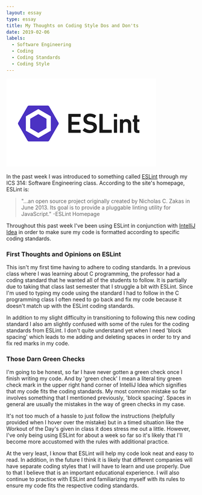 ```yaml
---
layout: essay
type: essay
title: My Thoughts on Coding Style Dos and Don'ts
date: 2019-02-06
labels:
  - Software Engineering
  - Coding
  - Coding Standards
  - Coding Style
---
```


<img class="ui medium left floated rounded image" src="../images/eslint.png">

In the past week I was introduced to something called [ESLint](https://stackoverflow.com/questions/54323086/changing-javascript-functions-parameter-value-using-arguments-array-not-working) through my ICS 314: Software Engineering class. According to the site's homepage, ESLint is:

<blockquote>
 "...an open source project originally created by Nicholas C. Zakas in June 2013. Its goal is to provide a pluggable linting utility for JavaScript." -ESLint Homepage
</blockquote>

Throughout this past week I've been using ESLint in conjunction with [IntelliJ Idea](https://www.jetbrains.com/idea/) in order to make sure my code is formatted according to specific coding standards.

### First Thoughts and Opinions on ESLint

This isn't my first time having to adhere to coding standards. In a previous class where I was learning about C programming, the professor had a coding standard that he wanted all of the students to follow. It is partially due to taking that class last semester that I struggle a bit with ESLint. Since I'm used to typing my code using the standard I had to follow in the C programming class I often need to go back and fix my code because it doesn't match up with the ESLint coding standards.

In addition to my slight difficulty in transitioning to following this new coding standard I also am slightly confused with some of the rules for the coding standards from ESLint. I don't quite understand yet when I need 'block spacing' which leads to me adding and deleting spaces in order to try and fix red marks in my code. 

### Those Darn Green Checks 

I'm going to be honest, so far I have never gotten a green check once I finish writing my code. And by 'green check' I mean a literal tiny green check mark in the upper right hand corner of IntelliJ Idea which signifies that my code fits the coding standards. My most common mistake so far involves something that I mentioned previously, 'block spacing'. Spaces in general are usually the mistakes in the way of green checks in my case. 

It's not too much of a hassle to just follow the instructions (helpfully provided when I hover over the mistake) but in a timed situation like the Workout of the Day's given in class it does stress me out a little. However, I've only being using ESLint for about a week so far so it's likely that I'll become more accustomed with the rules with additional practice. 

At the very least, I know that ESLint will help my code look neat and easy to read. In addition, in the future I think it is likely that different companies will have separate coding styles that I will have to learn and use properly. Due to that I believe that is an important educational experience. I will also continue to practice with ESLint and familiarizing myself with its rules to ensure my code fits the respective coding standards.

